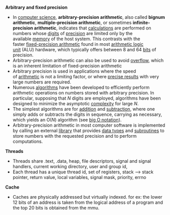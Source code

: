 **Arbitrary and fixed precision** 
- In [computer science](https://en.wikipedia.org/wiki/Computer_science "Computer science"), **arbitrary-precision arithmetic**, also called **bignum arithmetic**, **multiple-precision arithmetic**, or sometimes **infinite-precision arithmetic**, indicates that [calculations](https://en.wikipedia.org/wiki/Calculation "Calculation") are performed on numbers whose [digits](https://en.wikipedia.org/wiki/Numerical_digit "Numerical digit") of [precision](https://en.wikipedia.org/wiki/Precision_(arithmetic) "Precision (arithmetic)") are limited only by the available [memory](https://en.wikipedia.org/wiki/Memory_(computers) "Memory (computers)") of the host system. This contrasts with the faster [fixed-precision arithmetic](https://en.wikipedia.org/wiki/Fixed-precision_arithmetic "Fixed-precision arithmetic") found in most [arithmetic logic unit](https://en.wikipedia.org/wiki/Arithmetic_logic_unit "Arithmetic logic unit") (ALU) hardware, which typically offers between 8 and 64 [bits](https://en.wikipedia.org/wiki/Bit "Bit") of precision.
- Arbitrary-precision arithmetic can also be used to avoid [overflow](https://en.wikipedia.org/wiki/Arithmetic_overflow "Arithmetic overflow"), which is an inherent limitation of fixed-precision arithmetic
- Arbitrary precision is used in applications where the speed of [arithmetic](https://en.wikipedia.org/wiki/Arithmetic "Arithmetic") is not a limiting factor, or where [precise results](https://en.wikipedia.org/wiki/Floating_point_error_mitigation "Floating point error mitigation") with very large numbers are required.
- Numerous [algorithms](https://en.wikipedia.org/wiki/Algorithms "Algorithms") have been developed to efficiently perform arithmetic operations on numbers stored with arbitrary precision. In particular, supposing that _N_ digits are employed, algorithms have been designed to minimize the asymptotic [complexity](https://en.wikipedia.org/wiki/Computational_complexity_theory "Computational complexity theory") for large _N_.
- The simplest algorithms are for [addition](https://en.wikipedia.org/wiki/Addition "Addition") and [subtraction](https://en.wikipedia.org/wiki/Subtraction "Subtraction"), where one simply adds or subtracts the digits in sequence, carrying as necessary, which yields an O(_N_) algorithm (see [big O notation](https://en.wikipedia.org/wiki/Big_O_notation "Big O notation")).
- Arbitrary-precision arithmetic in most computer software is implemented by calling an external [library](https://en.wikipedia.org/wiki/Library_(computer_science) "Library (computer science)") that provides [data types](https://en.wikipedia.org/wiki/Data_type "Data type") and [subroutines](https://en.wikipedia.org/wiki/Subroutine "Subroutine") to store numbers with the requested precision and to perform computations.

**Threads**
- Threads share .text, .data, heap, file descriptors, signal and signal handlers, current working directory, user and group id, 
- Each thread has a unique thread id, set of registers, stack --> stack pointer, return value,  local variables,  signal mask, priority, errno 

**Cache**
- Caches are physically addressed but virtually indexed.  for ex: the lower 12 bits of an address is taken from the logical address of a program and the top 20 bits is obtained from the mmu. 
